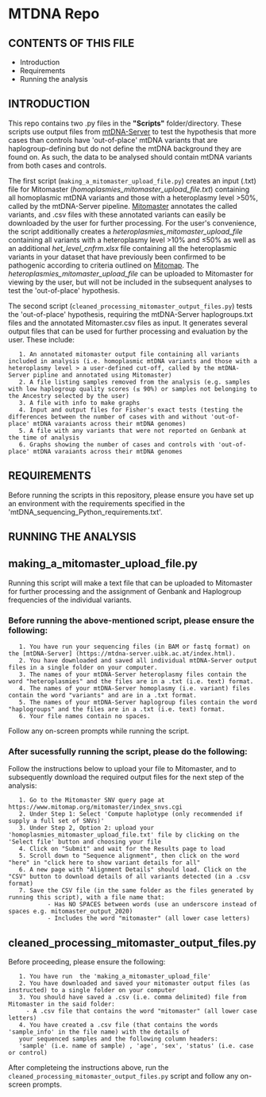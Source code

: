 # MTDNA Repo

CONTENTS OF THIS FILE
---------------------

 * Introduction
 * Requirements
 * Running the analysis

INTRODUCTION
------------
This repo contains two .py files in the **"Scripts"** folder/directory.
These scripts use output files from [mtDNA-Server](https://mtdna-server.uibk.ac.at/index.html) to test the hypothesis that more cases than controls have 'out-of-place' mtDNA variants that are haplogroup-defining but do not define the mtDNA background they are found on. As such, the data to be analysed should contain mtDNA variants from both cases and controls. 

The first script (```making_a_mitomaster_upload_file.py```) creates an input (.txt) file for Mitomaster (_homoplasmies_mitomaster_upload_file.txt_) containing all homoplasmic mtDNA variants and those with a heteroplasmy level >50%, called by the mtDNA-Server pipeline. [Mitomaster](https://www.mitomap.org/foswiki/bin/view/MITOMASTER/WebHome) annotates the called variants, and .csv files with these annotated variants can easily be downloaded by the user for further processing. For the user's convenience, the script additionally creates a _heteroplasmies_mitomaster_upload_file_ containing all variants with a heteroplasmy level >10% and ≤50% as well as an additional _het_level_cnfrm.xlsx_ file containing all the heteroplasmic variants in your dataset that have previously been confirmed to be pathogenic according to criteria outlined on [Mitomap](https://mitomap.org/MITOMAP/ConfirmedCriteria). The _heteroplasmies_mitomaster_upload_file_ can be uploaded to Mitomaster for viewing by the user, but will not be included in the subsequent analyses to test the 'out-of-place' hypothesis.

The second script (```cleaned_processing_mitomaster_output_files.py```) tests the 'out-of-place' hypothesis, requiring the mtDNA-Server haplogroups.txt files and the annotated Mitomaster.csv files as input. It generates several output files that can be used for further processing and evaluation by the user. These include:

       1. An annotated mitomaster output file containing all variants included in analysis (i.e. homoplasmic mtDNA variants and those with a heteroplasmy level > a user-defined cut-off, called by the mtDNA-Server pipline and annotated using Mitomaster) 
       2. A file listing samples removed from the analysis (e.g. samples with low haplogroup quality scores (≤ 90%) or samples not belonging to the Ancestry selected by the user)
       3. A file with info to make graphs
       4. Input and output files for Fisher's exact tests (testing the differences between the number of cases with and without 'out-of-place' mtDNA varaiants across their mtDNA genomes)
       5. A file with any variants that were not reported on Genbank at the time of analysis
       6. Graphs showing the number of cases and controls with 'out-of-place' mtDNA varaiants across their mtDNA genomes
       

REQUIREMENTS
------------
Before running the scripts in this repository, please ensure you have set up an environment with the requirements specified in the 'mtDNA_sequencing_Python_requirements.txt'.

RUNNING THE ANALYSIS
--------------------

## making_a_mitomaster_upload_file.py
Running this script will make a text file that can be uploaded to Mitomaster for further processing and the assignment of Genbank and Haplogroup frequencies of the individual variants.
### Before running the above-mentioned script, please ensure the following:
       1. You have run your sequencing files (in BAM or fastq format) on the [mtDNA-Server] (https://mtdna-server.uibk.ac.at/index.html).
       2. You have downloaded and saved all individual mtDNA-Server output files in a single folder on your computer.
       3. The names of your mtDNA-Server heteroplasmy files contain the word "heteroplasmies" and the files are in a .txt (i.e. text) format.
       4. The names of your mtDNA-Server homoplasmy (i.e. variant) files contain the word "variants" and are in a .txt format.
       5. The names of your mtDNA-Server haplogroup files contain the word "haplogroups" and the files are in a .txt (i.e. text) format.
       6. Your file names contain no spaces.
       
Follow any on-screen prompts while running the script.

### After sucessfully running the script, please do the following:

 Follow the instructions below to upload your file to Mitomaster, and to subsequently download the required output files for the next step of the analysis:
 
       1. Go to the Mitomaster SNV query page at https://www.mitomap.org/mitomaster/index_snvs.cgi 
       2. Under Step 1: Select 'Compute haplotype (only recommended if supply a full set of SNVs)'
       3. Under Step 2, Option 2: upload your 'homoplasmies_mitomaster_upload_file.txt' file by clicking on the 'Select file' button and choosing your file
       4. Click on "Submit" and wait for the Results page to load 
       5. Scroll down to "Sequence alignment", then click on the word "here" in "click here to show variant details for all"
       6. A new page with "Alignment Details" should load. Click on the "CSV" button to download details of all variants detected (in a .csv format)
       7. Save the CSV file (in the same folder as the files generated by running this script), with a file name that:
               - Has NO SPACES between words (use an underscore instead of spaces e.g. mitomaster_output_2020)
               - Includes the word "mitomaster" (all lower case letters) 
       
       
## cleaned_processing_mitomaster_output_files.py

Before proceeding, please ensure the following:

       1. You have run  the 'making_a_mitomaster_upload_file' 
       2. You have downloaded and saved your mitomaster output files (as instructed) to a single folder on your computer
       3. You should have saved a .csv (i.e. comma delimited) file from Mitomaster in the said folder:
         - A .csv file that contains the word "mitomaster" (all lower case letters) 
       4. You have created a .csv file (that contains the words 'sample_info' in the file name) with the details of
       your sequenced samples and the following column headers:
       'sample' (i.e. name of sample) , 'age', 'sex', 'status' (i.e. case or control)
                     
After completeing the instructions above, run the ```cleaned_processing_mitomaster_output_files.py``` script and follow any on-screen prompts.
